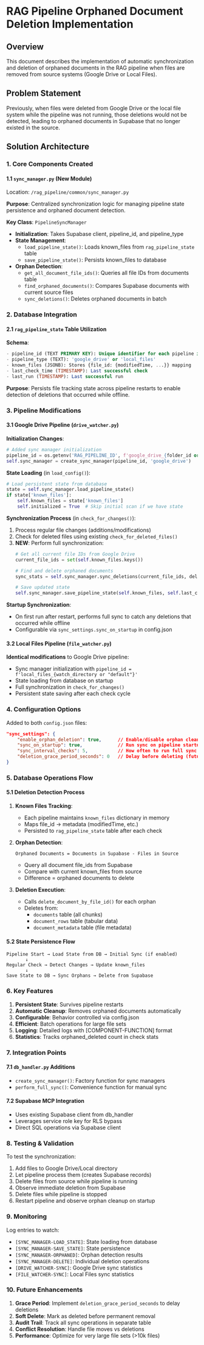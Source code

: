 # RAG Pipeline Orphaned Document Deletion Implementation

## Overview
This document describes the implementation of automatic synchronization and deletion of orphaned documents in the RAG pipeline when files are removed from source systems (Google Drive or Local Files).

## Problem Statement
Previously, when files were deleted from Google Drive or the local file system while the pipeline was not running, those deletions would not be detected, leading to orphaned documents in Supabase that no longer existed in the source.

## Solution Architecture

### 1. Core Components Created

#### 1.1 `sync_manager.py` (New Module)
Location: `/rag_pipeline/common/sync_manager.py`

**Purpose**: Centralized synchronization logic for managing pipeline state persistence and orphaned document detection.

**Key Class**: `PipelineSyncManager`
- **Initialization**: Takes Supabase client, pipeline_id, and pipeline_type
- **State Management**:
  - `load_pipeline_state()`: Loads known_files from `rag_pipeline_state` table
  - `save_pipeline_state()`: Persists known_files to database
- **Orphan Detection**:
  - `get_all_document_file_ids()`: Queries all file IDs from documents table
  - `find_orphaned_documents()`: Compares Supabase documents with current source files
  - `sync_deletions()`: Deletes orphaned documents in batch

### 2. Database Integration

#### 2.1 `rag_pipeline_state` Table Utilization
**Schema**:
```sql
- pipeline_id (TEXT PRIMARY KEY): Unique identifier for each pipeline instance
- pipeline_type (TEXT): 'google_drive' or 'local_files'
- known_files (JSONB): Stores {file_id: {modifiedTime, ...}} mapping
- last_check_time (TIMESTAMP): Last successful check
- last_run (TIMESTAMP): Last successful run
```

**Purpose**: Persists file tracking state across pipeline restarts to enable detection of deletions that occurred while offline.

### 3. Pipeline Modifications

#### 3.1 Google Drive Pipeline (`drive_watcher.py`)

**Initialization Changes**:
```python
# Added sync manager initialization
pipeline_id = os.getenv('RAG_PIPELINE_ID', f'google_drive_{folder_id or "all"}')
self.sync_manager = create_sync_manager(pipeline_id, 'google_drive')
```

**State Loading** (in `load_config()`):
```python
# Load persistent state from database
state = self.sync_manager.load_pipeline_state()
if state['known_files']:
    self.known_files = state['known_files']
    self.initialized = True  # Skip initial scan if we have state
```

**Synchronization Process** (in `check_for_changes()`):
1. Process regular file changes (additions/modifications)
2. Check for deleted files using existing `check_for_deleted_files()`
3. **NEW**: Perform full synchronization:
   ```python
   # Get all current file IDs from Google Drive
   current_file_ids = set(self.known_files.keys())
   
   # Find and delete orphaned documents
   sync_stats = self.sync_manager.sync_deletions(current_file_ids, delete_document_by_file_id)
   
   # Save updated state
   self.sync_manager.save_pipeline_state(self.known_files, self.last_check_time)
   ```

**Startup Synchronization**:
- On first run after restart, performs full sync to catch any deletions that occurred while offline
- Configurable via `sync_settings.sync_on_startup` in config.json

#### 3.2 Local Files Pipeline (`file_watcher.py`)

**Identical modifications** to Google Drive pipeline:
- Sync manager initialization with `pipeline_id = f'local_files_{watch_directory or "default"}'`
- State loading from database on startup
- Full synchronization in `check_for_changes()`
- Persistent state saving after each check cycle

### 4. Configuration Options

Added to both `config.json` files:
```json
"sync_settings": {
    "enable_orphan_deletion": true,      // Enable/disable orphan cleanup
    "sync_on_startup": true,             // Run sync on pipeline startup
    "sync_interval_checks": 5,           // How often to run full sync
    "deletion_grace_period_seconds": 0   // Delay before deleting (future feature)
}
```

### 5. Database Operations Flow

#### 5.1 Deletion Detection Process

1. **Known Files Tracking**:
   - Each pipeline maintains `known_files` dictionary in memory
   - Maps file_id → metadata (modifiedTime, etc.)
   - Persisted to `rag_pipeline_state` table after each check

2. **Orphan Detection**:
   ```
   Orphaned Documents = Documents in Supabase - Files in Source
   ```
   - Query all document file_ids from Supabase
   - Compare with current known_files from source
   - Difference = orphaned documents to delete

3. **Deletion Execution**:
   - Calls `delete_document_by_file_id()` for each orphan
   - Deletes from:
     - `documents` table (all chunks)
     - `document_rows` table (tabular data)
     - `document_metadata` table (file metadata)

#### 5.2 State Persistence Flow

```
Pipeline Start → Load State from DB → Initial Sync (if enabled)
       ↓
Regular Check → Detect Changes → Update known_files
       ↓
Save State to DB → Sync Orphans → Delete from Supabase
```

### 6. Key Features

1. **Persistent State**: Survives pipeline restarts
2. **Automatic Cleanup**: Removes orphaned documents automatically
3. **Configurable**: Behavior controlled via config.json
4. **Efficient**: Batch operations for large file sets
5. **Logging**: Detailed logs with [COMPONENT-FUNCTION] format
6. **Statistics**: Tracks orphaned_deleted count in check stats

### 7. Integration Points

#### 7.1 `db_handler.py` Additions
- `create_sync_manager()`: Factory function for sync managers
- `perform_full_sync()`: Convenience function for manual sync

#### 7.2 Supabase MCP Integration
- Uses existing Supabase client from db_handler
- Leverages service role key for RLS bypass
- Direct SQL operations via Supabase client

### 8. Testing & Validation

To test the synchronization:
1. Add files to Google Drive/Local directory
2. Let pipeline process them (creates Supabase records)
3. Delete files from source while pipeline is running
4. Observe immediate deletion from Supabase
5. Delete files while pipeline is stopped
6. Restart pipeline and observe orphan cleanup on startup

### 9. Monitoring

Log entries to watch:
- `[SYNC_MANAGER-LOAD_STATE]`: State loading from database
- `[SYNC_MANAGER-SAVE_STATE]`: State persistence
- `[SYNC_MANAGER-ORPHANED]`: Orphan detection results
- `[SYNC_MANAGER-DELETE]`: Individual deletion operations
- `[DRIVE_WATCHER-SYNC]`: Google Drive sync statistics
- `[FILE_WATCHER-SYNC]`: Local Files sync statistics

### 10. Future Enhancements

1. **Grace Period**: Implement `deletion_grace_period_seconds` to delay deletions
2. **Soft Delete**: Mark as deleted before permanent removal
3. **Audit Trail**: Track all sync operations in separate table
4. **Conflict Resolution**: Handle file moves vs deletions
5. **Performance**: Optimize for very large file sets (>10k files)